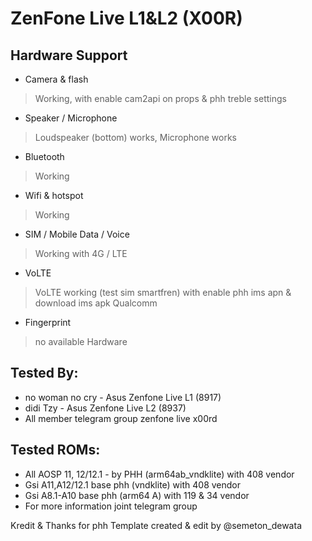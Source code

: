 # ZenFone Live L1&L2 (X00R)

## Hardware Support

* Camera & flash
> Working, with enable cam2api on props & phh treble settings

* Speaker / Microphone
> Loudspeaker (bottom) works, Microphone works

* Bluetooth
> Working

* Wifi & hotspot
> Working

* SIM / Mobile Data / Voice
> Working with 4G / LTE

* VoLTE
> VoLTE working (test sim smartfren) with enable phh ims apn & download ims apk Qualcomm

* Fingerprint
> no available Hardware

## Tested By:
* no woman no cry - Asus Zenfone Live L1 (8917)
* didi Tzy - Asus Zenfone Live L2 (8937)
* All member telegram group zenfone live x00rd

## Tested ROMs:
* All AOSP 11, 12/12.1 - by PHH (arm64ab_vndklite) with 408 vendor
* Gsi A11,A12/12.1 base phh (vndklite) with 408 vendor
* Gsi A8.1-A10 base phh (arm64 A) with 119 & 34 vendor
* For more information joint telegram group

Kredit & Thanks for phh
Template created & edit by @semeton_dewata